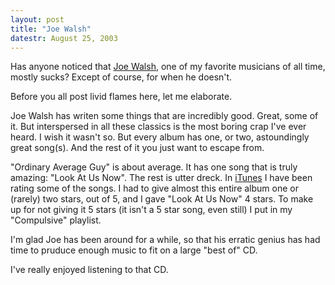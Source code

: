 ```yaml
---
layout: post
title: "Joe Walsh"
datestr: August 25, 2003
---
```


Has anyone noticed that <a href="http://www.joewalsh.com/">Joe Walsh</a>, one of my favorite musicians of all time, mostly sucks?  Except of course, for when he doesn't.

Before you all post livid flames here, let me elaborate.

Joe Walsh has writen some things that are incredibly good.  Great, some of it.  But interspersed in all these classics is the most boring crap I've ever heard.  I wish it wasn't so.  But every album has one, or two, astoundingly great song(s).  And the rest of it you just want to escape from.

"Ordinary Average Guy" is about average.  It has one song that is truly amazing: "Look At Us Now".  The rest is utter dreck.  In <a href="http://www.apple.com/itunes/">iTunes</a> I have been rating some of the songs.  I had to give almost this entire album one or (rarely) two stars, out of 5, and I gave "Look At Us Now" 4 stars.  To make up for not giving it 5 stars (it isn't a 5 star song, even still) I put in my "Compulsive" playlist.

I'm glad Joe has been around for a while, so that his erratic genius has had time to pruduce enough music to fit on a large "best of" CD.

I've really enjoyed listening to that CD.


